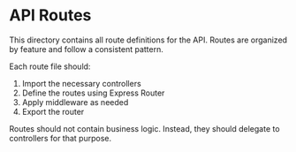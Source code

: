 # API Routes

This directory contains all route definitions for the API. Routes are organized by feature and follow a consistent pattern.

Each route file should:

1. Import the necessary controllers
2. Define the routes using Express Router
3. Apply middleware as needed
4. Export the router

Routes should not contain business logic. Instead, they should delegate to controllers for that purpose.
